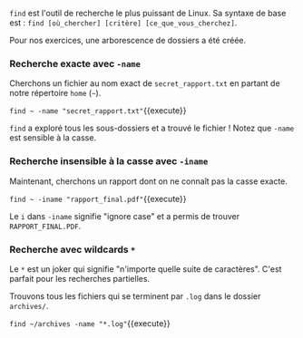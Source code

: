 `find` est l'outil de recherche le plus puissant de Linux. Sa syntaxe de base est : `find [où_chercher] [critère] [ce_que_vous_cherchez]`.

Pour nos exercices, une arborescence de dossiers a été créée.

### Recherche exacte avec `-name`

Cherchons un fichier au nom exact de `secret_rapport.txt` en partant de notre répertoire `home` (`~`).

`find ~ -name "secret_rapport.txt"`{{execute}}

`find` a exploré tous les sous-dossiers et a trouvé le fichier ! Notez que `-name` est sensible à la casse.

### Recherche insensible à la casse avec `-iname`

Maintenant, cherchons un rapport dont on ne connaît pas la casse exacte.

`find ~ -iname "rapport_final.pdf"`{{execute}}

Le `i` dans `-iname` signifie "ignore case" et a permis de trouver `RAPPORT_FINAL.PDF`.

### Recherche avec wildcards `*`

Le `*` est un joker qui signifie "n'importe quelle suite de caractères". C'est parfait pour les recherches partielles.

Trouvons tous les fichiers qui se terminent par `.log` dans le dossier `archives/`.

`find ~/archives -name "*.log"`{{execute}}